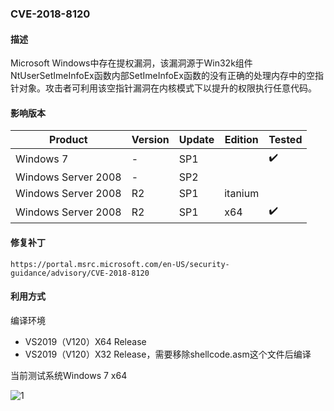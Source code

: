 ### CVE-2018-8120

#### 描述

Microsoft Windows中存在提权漏洞，该漏洞源于Win32k组件NtUserSetImeInfoEx函数内部SetImeInfoEx函数的没有正确的处理内存中的空指针对象。攻击者可利用该空指针漏洞在内核模式下以提升的权限执行任意代码。

#### 影响版本

| Product             | Version | Update | Edition | Tested             |
| ------------------- | ------- | ------ | ------- | ------------------ |
| Windows 7           | -       | SP1    |         | :heavy_check_mark: |
| Windows Server 2008 | -       | SP2    |         |                    |
| Windows Server 2008 | R2      | SP1    | itanium |                    |
| Windows Server 2008 | R2      | SP1    | x64     | :heavy_check_mark: |

#### 修复补丁

```
https://portal.msrc.microsoft.com/en-US/security-guidance/advisory/CVE-2018-8120
```

#### 利用方式

编译环境

- VS2019（V120）X64 Release
- VS2019（V120）X32 Release，需要移除shellcode.asm这个文件后编译

当前测试系统Windows 7 x64

![1](https://github.com/Ascotbe/Random-img/blob/master/WindowsKernelExploits/CVE-2018-8120_win7_x64.gif?raw=true)

